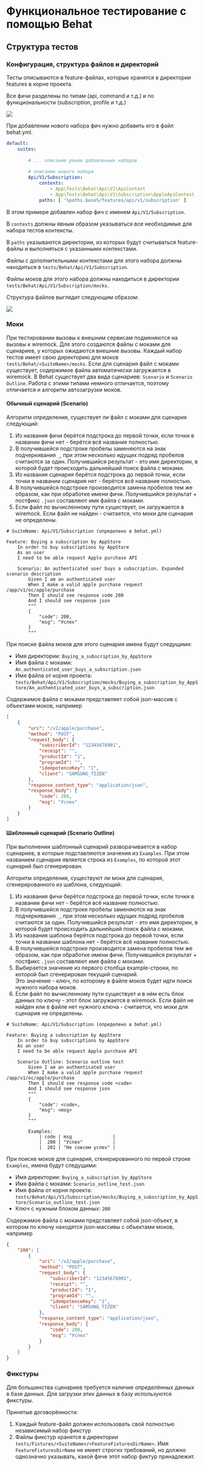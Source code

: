 # Функциональное тестирование с помощью Behat

## Структура тестов

### Конфигурация, структура файлов и директорий

Тесты описываются в feature-файлах, которые хранятся в директории features в корне проекта.

Все фичи разделены по типам (api, command и т.д.) и по функциональности (subscription, profile и т.д.)

![](img/behat/features_structure.png)

При добавлении нового набора фич нужно добавить его в файл behat.yml.

```yaml
default:
    suites:
        
        # ... описание ранее добавленных наборов
        
        # описание нового набора
        Api/V1/Subscription:
            contexts:
                - App\Tests\Behat\Api\V1\ApiContext
                - App\Tests\Behat\Api\V1\Subscription\AppleApiContext
            paths: [ '%paths.base%/features/api/v1/subscription' ]
```

В этом примере добавлен набор фич с именем `Api/V1/Subscription`.

В `contexts` должны явным образом указываться все необходимые для набора тестов контексты.

В `paths` указываются директории, из которых будут считываться feature-файлы и выполняться с указанными контекстами. 

Файлы с дополнительными контекстами для этого набора должны находиться в `tests/Behat/Api/V1/Subscription`.

Файлы моков для этого набора должны находиться в директории `tests/Behat/Api/V1/Subscription/mocks`.

Структура файлов выглядит следующим образом:

![](img/behat/tests_structure.png)

### Моки

При тестировании вызовы к внешним сервисам подменяются на вызовы к wiremock.
Для этого создаются файлы с моками для сценариев, у которых ожидаются внешние вызовы.
Каждый набор тестов имеет свою директорию для моков `tests/Behat/<SuiteName>/mocks`.
Если для сценария файл с моками существует, содержимое файла автоматически загружается в wiremock.
В Behat существует два вида сценариев: `Scenario` и `Scenario Outline`.
Работа с этими типами немного отличается, поэтому отличается и алгоритм автозагрузки моков.

#### Обычный сценарий (Scenario)

Алгоритм определения, существует ли файл с моками для сценария следующий:

1. Из названия фичи берётся подстрока до первой точки, если точки в названии фичи нет - берётся всё название полностью.
2. В получившейся подстроке пробелы заменяются на знак подчеркивания `_`, при этом несколько идущих подряд пробелов считаются за один. 
   Получившийся результат - это имя директории, в которой будет происходить дальнейший поиск файла с моками.
3. Из названия сценария берётся подстрока до первой точки, если точки в названии сценария нет - берётся всё название полностью. 
4. В получившейся подстроке производится замена пробелов тем же образом, как при обработке имени фичи. 
   Получившийся результат + постфикс `.json` составляют имя файла с моками.
5. Если файл по вычисленному пути существует, он загружается в wiremock.
   Если файл не найден - считается, что моки для сценария не определены.

```gherkin
# SuiteName: Api/V1/Subscription (определено в behat.yml)
    
Feature: Buying a subscription by AppStore
    In order to buy subscriptions by AppStore
    As an user
    I need to be able request Apple purchase API

    Scenario: An authenticated user buys a subscription. Expanded scenario description
        Given I am an authenticated user
        When I make a valid apple purchase request /app/v1/oc/apple/purchase
        Then I should see response code 200
        And I should see response json
        """
        {
            "code": 200,
            "msg": "Успех"
        }
        """
```

При поиске файла моков для этого сценария имена будут следущими:

- Имя директории: `Buying_a_subscription_by_AppStore`
- Имя файла с моками: `An_authenticated_user_buys_a_subscription.json`
- Имя файла от корня проекта: `tests/Behat/Api/V1/Subscription/mocks/Buying_a_subscription_by_AppStore/An_authenticated_user_buys_a_subscription.json`

Содержимое файла с моками представляет собой json-массив с объектами моков, например

```json
[
    {
        "uri": "/v2/apple/purchase",
        "method": "POST",
        "request_body": {
            "subscriberId": "12345678901",
            "receipt": "",
            "productId": "1",
            "programId": "",
            "idempotenceKey": "1",
            "client": "SAMSUNG_TIZEN"
        },
        "response_content_type": "application/json",
        "response_body": {
            "code": 200,
            "msg": "Успех"
        }
    }
]
```

#### Шаблонный сценарий (Scenario Outline)

При выполнении шаблонный сценарий разворачивается в набор сценариев, в которые подставляются значения из `Examples`.
При этом названием сценария является строка из `Examples`, по которой этот сценарий был сгенерирован.

Алгоритм определения, существуют ли моки для сценария, сгенерированного из шаблона, следующий:

1. Из названия фичи берётся подстрока до первой точки, если точки в названии фичи нет - берётся всё название полностью.
2. В получившейся подстроке пробелы заменяются на знак подчеркивания `_`, при этом несколько идущих подряд пробелов считаются за один.
   Получившийся результат - это имя директории, в которой будет происходить дальнейший поиск файла с моками.
3. Из названия шаблона берётся подстрока до первой точки, если точки в названии шаблона нет - берётся всё название полностью.
4. В получившейся подстроке производится замена пробелов тем же образом, как при обработке имени фичи.
   Получившийся результат + постфикс `.json` составляют имя файла с моками.
5. Выбирается значение из первого столбца example-строки, по которой был сгенерирован текущий сценарий.   
Это значение - ключ, по которому в файле моков будет идти поиск нужного набора моков.
6. Если файл по вычисленному пути существует и в нём есть блок данных по ключу - этот блок загружается в wiremock.
   Если файл не найден или в файле нет нужного ключа - считается, что моки для сценария не определены.

```gherkin
# SuiteName: Api/V1/Subscription (определено в behat.yml)

Feature: Buying a subscription by AppStore
    In order to buy subscriptions by AppStore
    As an user
    I need to be able request Apple purchase API

    Scenario Outline: Scenario outline test
        Given I am an authenticated user
        When I make a valid apple purchase request /app/v1/oc/apple/purchase
        Then I should see response code <code>
        And I should see response json
        """
        {
            "code": <code>,
            "msg": <msg>
        }
        """

        Examples:
            | code | msg               |
            |  200 | "Успех"           |
            |  201 | "Не совсем успех" |
```

При поиске моков для сценария, сгенерированного по первой строке `Examples`, имена будут следущими:

- Имя директории: `Buying_a_subscription_by_AppStore`
- Имя файла с моками: `Scenario_outline_test.json`
- Имя файла от корня проекта: `tests/Behat/Api/V1/Subscription/mocks/Buying_a_subscription_by_AppStore/Scenario_outline_test.json`
- Ключ с нужным блоком данных: `200`

Содержимое файла с моками представляет собой json-объект, в котором по ключу находятся json-массивы с объектами моков, например

```json
{
    "200": [
        {
            "uri": "/v2/apple/purchase",
            "method": "POST",
            "request_body": {
                "subscriberId": "12345678901",
                "receipt": "",
                "productId": "1",
                "programId": "",
                "idempotenceKey": "1",
                "client": "SAMSUNG_TIZEN"
            },
            "response_content_type": "application/json",
            "response_body": {
                "code": 200,
                "msg": "Успех"
            }
        }
    ]
}
```

### Фикстуры

Для большинства сценариев требуется наличие определённых данных в базе данных.
Для загрузки этих данных в базу используются фикстуры.

Принятые договорённости:

1. Каждый feature-файл должен использовать свой полностью независимый набор фикстур
2. Файлы фикстур хранятся в директории `tests/Fixtures/<SuiteName>/<FeatureFixturesDirName>`.
   Имя `FeatureFixturesDirName` не имеет строгих требований, но должно однозначно указывать, какой фиче этот набор фиктур принадлежит.
